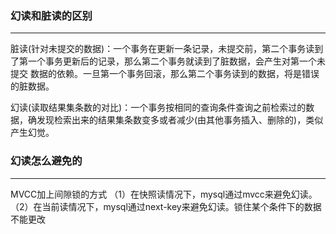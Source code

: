 ### 幻读和脏读的区别

------

脏读(针对未提交的数据)：一个事务在更新一条记录，未提交前，第二个事务读到了第一个事务更新后的记录，那么第二个事务就读到了脏数据，会产生对第一个未提交 数据的依赖。一旦第一个事务回滚，那么第二个事务读到的数据，将是错误的脏数据。

幻读(读取结果集条数的对比)：一个事务按相同的查询条件查询之前检索过的数据，确发现检索出来的结果集条数变多或者减少(由其他事务插入、删除的)，类似产生幻觉。


### 幻读怎么避免的

------

MVCC加上间隙锁的方式
（1）在快照读情况下，mysql通过mvcc来避免幻读。
（2）在当前读情况下，mysql通过next-key来避免幻读。锁住某个条件下的数据不能更改